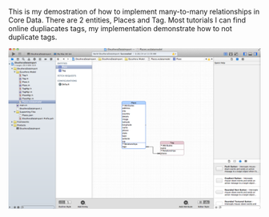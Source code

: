 This is my demostration of how to implement many-to-many relationships in Core Data. 
There are 2 entities, Places and Tag. Most tutorials I can find online dupliacates tags, my implementation demonstrate how to not duplicate tags.  


![ScreenShot](https://raw.githubusercontent.com/LunarFlash/Core-Data-Import-Many-to-Many/master/EleutheraDataImport/Model.png)
